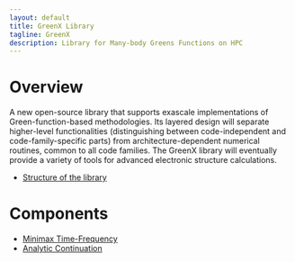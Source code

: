 ```yaml
---
layout: default
title: GreenX Library
tagline: GreenX
description: Library for Many-body Greens Functions on HPC
---
```


# Overview

A new open-source library that supports exascale implementations of Green-function-based methodologies. Its layered design will separate higher-level functionalities (distinguishing between code-independent and code-family-specific parts) from architecture-dependent numerical routines, common to all code families. The GreenX library will eventually provide a variety of tools for advanced electronic structure calculations. 
- [Structure of the library](structure.md)
# Components
- [Minimax Time-Frequency](gx_time_frequency.md)
- [Analytic Continuation](gx_ac.md)
